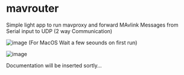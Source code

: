 # mavrouter
Simple light app to run mavproxy and forward MAvlink Messages from Serial input to UDP (2 way Communication)


![image](https://user-images.githubusercontent.com/30341941/184528903-360413bc-38e2-409c-8f8d-152b6fe319b9.png)
(For MacOS Wait a few seounds on first run)

![image](https://user-images.githubusercontent.com/30341941/184524296-198709ac-3d7b-43e0-b0b3-76eff673d88b.png)

Documentation will be inserted sortly...

